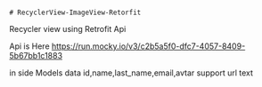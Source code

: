                                                                                                                                                                                                                                                                                                                                                                                                                                                                                                                                 # RecyclerView-ImageView-Retorfit
Recycler view using Retrofit Api

Api is Here
https://run.mocky.io/v3/c2b5a5f0-dfc7-4057-8409-5b67bb1c1883

in side Models
  data
       id,name,last_name,email,avtar
  support
       url
       text
 
       
       
       

